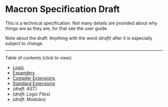 # Macron Specification Draft
This is a technical specification. Not many details are provided about why things are as they are, for that see the user guide.

Note about the draft: Anything with the word *(draft)* after it is especially subject to change.

---

Table of contents (click to view):
- [Logic](./logic.md)
- [Expanders](./expanders.md)
- [Compiler Extensions](./extensions.md)
- [Standard Extensions](./standard_ext.md)
- *(draft: AST)*
- *(draft: Logic Files)*
- *(draft: Modules)*
